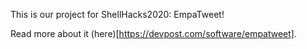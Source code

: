 This is our project for ShellHacks2020: EmpaTweet!

Read more about it (here)[https://devpost.com/software/empatweet].

